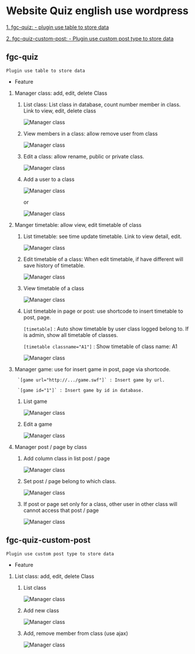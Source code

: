 # Website Quiz english use wordpress

[1. fgc-quiz: - plugin use table to store data](#fgc-quiz)

[2. fgc-quiz-custom-post: - Plugin use custom post type to store data](#fgc-quiz-custom-post)

## fgc-quiz

    Plugin use table to store data

* Feature

1. Manager class: add, edit, delete Class
    1. List class: List class in database, count number member in class. Link to view, edit, delete class

        ![Manager class](/wp-content/plugins/fgc-quiz/doc/images/Capture1.PNG)

    1. View members in a class: allow remove user from class

        ![Manager class](/wp-content/plugins/fgc-quiz/doc/images/Capture2.PNG)

    1. Edit a class: allow rename, public or private class.

        ![Manager class](/wp-content/plugins/fgc-quiz/doc/images/Capture3.PNG)

    1. Add a user to a class

        ![Manager class](/wp-content/plugins/fgc-quiz/doc/images/add-member.PNG)

        or

        ![Manager class](/wp-content/plugins/fgc-quiz/doc/images/user1.png)

1. Manger timetable: allow view, edit timetable of class
    1. List timetable: see time update timetable. Link to view detail, edit.

        ![Manager class](/wp-content/plugins/fgc-quiz/doc/images/timetable1.PNG)

    1. Edit timetable of a class: When edit timetable, if have different will save history of timetable.

        ![Manager class](/wp-content/plugins/fgc-quiz/doc/images/timetable2.PNG)

    1. View timetable of a class

        ![Manager class](/wp-content/plugins/fgc-quiz/doc/images/timetable3.PNG)

    1. List timetable in page or post: use shortcode to insert timetable to post, page.

        `[timetable]` : Auto show timetable by user class logged belong to. If is admin, show all timetable of classes.

        `[timetable classname="A1"]` : Show timetable of class name: A1

        ![Manager class](/wp-content/plugins/fgc-quiz/doc/images/timetable4.PNG)

1. Manager game: use for insert game in post, page via shortcode.

        `[game url="http://.../game.swf"]` : Insert game by url.

        `[game id="1"]` : Insert game by id in database.

    1. List game

        ![Manager class](/wp-content/plugins/fgc-quiz/doc/images/game1.PNG)

    1. Edit a game

        ![Manager class](/wp-content/plugins/fgc-quiz/doc/images/game2.PNG)

1. Manager post / page by class
    1. Add column class in list post / page

        ![Manager class](/wp-content/plugins/fgc-quiz/doc/images/post.png)

    1. Set post / page belong to which class.

        ![Manager class](/wp-content/plugins/fgc-quiz/doc/images/post2.png)

    1. If post or page set only for a class, other user in other class will cannot access that post / page

        ![Manager class](/wp-content/plugins/fgc-quiz/doc/images/post3.PNG)

## fgc-quiz-custom-post

    Plugin use custom post type to store data

* Feature

1. List class: add, edit, delete Class
    1. List class

        ![Manager class](/wp-content/plugins/fgc-quiz/doc/images/class-post1.PNG)

    1. Add new class

        ![Manager class](/wp-content/plugins/fgc-quiz/doc/images/class-post2.PNG)

    1. Add, remove member from class (use ajax)

        ![Manager class](/wp-content/plugins/fgc-quiz/doc/images/class-post3.PNG)
